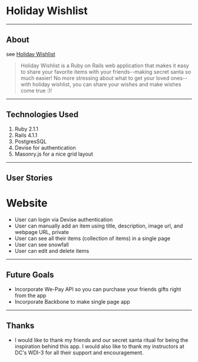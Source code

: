 # Holiday Wishlist

----
## About
see [Holiday Wishlist](http://glacial-depths-5935.herokuapp.com/)

> Holiday Wishlist is a Ruby on Rails web application that makes it easy to share your favorite items with your friends--making secret santa so much easier! No more stressing about what to get your loved ones--with holiday wishlist, you can share your wishes and make wishes come true :)!  

----
## Technologies Used 
1. Ruby 2.1.1
2. Rails 4.1.1
3. PostgresSQL
4. Devise for authentication
5. Masonry.js for a nice grid layout

----
## User Stories
# Website

* User can login via Devise authentication
* User can manually add an item using title, description, image url, and webpage URL, private
* User can see all their items (collection of items) in a single page
* User can see snowfall
* User can edit and delete items 



----
## Future Goals
* Incorporate We-Pay API so you can purchase your friends gifts right from the app
* Incorporate Backbone to make single page app

----
## Thanks
* I would like to thank my friends and our secret santa ritual for being the inspiration behind this app. I would also like to thank my instructors at DC's WDI-3 for all their support and encouragement.

